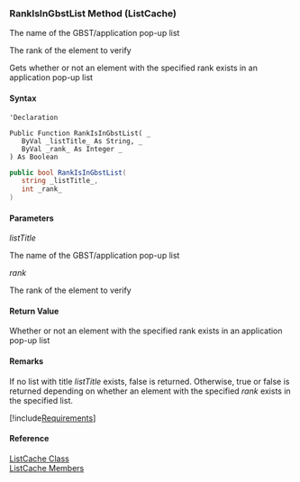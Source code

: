 ﻿### RankIsInGbstList Method (ListCache)

The name of the GBST/application pop-up list

The rank of the element to verify

Gets whether or not an element with the specified rank exists in an application pop-up list

#### Syntax

```vbnet
'Declaration

Public Function RankIsInGbstList( _
   ByVal _listTitle_ As String, _
   ByVal _rank_ As Integer _
) As Boolean
```

```csharp
public bool RankIsInGbstList( 
   string _listTitle_,
   int _rank_
)
```

#### Parameters

_listTitle_

The name of the GBST/application pop-up list

_rank_

The rank of the element to verify

#### Return Value

Whether or not an element with the specified rank exists in an application pop-up list

#### Remarks

If no list with title _listTitle_ exists, false is returned. Otherwise, true or false is returned depending on whether an element with the specified _rank_ exists in the specified list.

[!include[Requirements](../partials/requirements.md)]

#### Reference

[ListCache Class](fcSDK~FChoice.Foundation.Clarify.ListCache.md)  
[ListCache Members](fcSDK~FChoice.Foundation.Clarify.ListCache_members.md)